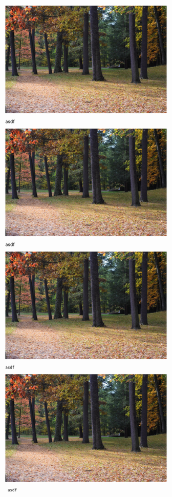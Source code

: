 ![asdf](asdf.jpg)

  asdf

![asdf](asdf.jpg)

   asdf

![asdf](asdf.jpg)

    asdf

![asdf](asdf.jpg)

     asdf